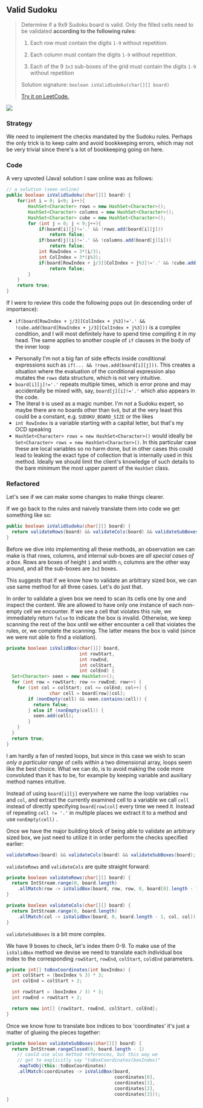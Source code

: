 ## Valid Sudoku

> Determine if a 9x9 Sudoku board is valid. Only the filled cells need to be validated **according to the following rules**:
>
> 1. Each row must contain the digits `1-9` without repetition.
>
> 2. Each column must contain the digits `1-9` without repetition.
>
> 3. Each of the 9 `3x3` sub-boxes of the grid must contain the digits `1-9` without repetition
>
> Solution signature: `boolean isValidSudoku(char[][] board)`
>
> [Try it on LeetCode.](https://leetcode.com/problems/valid-sudoku/)

![](https://upload.wikimedia.org/wikipedia/commons/thumb/f/ff/Sudoku-by-L2G-20050714.svg/250px-Sudoku-by-L2G-20050714.svg.png)



### Strategy

We need to implement the checks mandated by the Sudoku rules. Perhaps the only trick is to keep calm and avoid bookkeeping errors, which may not be very trivial since there's a lot of bookkeeping going on here.



### Code

A very upvoted (Java) solution I saw online was as follows:

```java
// a solution (seen online)
public boolean isValidSudoku(char[][] board) {
    for(int i = 0; i<9; i++){
        HashSet<Character> rows = new HashSet<Character>();
        HashSet<Character> columns = new HashSet<Character>();
        HashSet<Character> cube = new HashSet<Character>();
        for (int j = 0; j < 9;j++){
            if(board[i][j]!='.' && !rows.add(board[i][j]))
                return false;
            if(board[j][i]!='.' && !columns.add(board[j][i]))
                return false;
            int RowIndex = 3*(i/3);
            int ColIndex = 3*(i%3);
            if(board[RowIndex + j/3][ColIndex + j%3]!='.' && !cube.add(board[RowIndex + j/3][ColIndex + j%3]))
                return false;
        }
    }
    return true;
}
```

If I were to review this code the following pops out (in descending order of importance):

- `if(board[RowIndex + j/3][ColIndex + j%3]!='.' && !cube.add(board[RowIndex + j/3][ColIndex + j%3]))` is a complex condition, and I will most definitely have to spend time compiling it in my head. The same applies to another couple of `if` clauses in the body of the inner loop

* Personally I'm not a big fan of side effects inside conditional expressions such as `if(... && !rows.add(board[i][j]))`. This creates a situation where the evaluation of the conditional expression also mutates the `rows` data structure, which is not very intuitive.
* `board[i][j]!='.'` repeats multiple times, which is error prone and may accidentally be mixed with, say, `board[j][i]!='.'` which also appears in the code.
* The literal `9` is used as a magic number. I'm not a Sudoku expert, so maybe there are no boards other than `9x9`, but at the very least this could be a constant, e.g. `SUDOKU_BOARD_SIZE` or the likes
* `int RowIndex` is a variable starting with a capital letter, but that's my OCD speaking
* `HashSet<Character> rows = new HashSet<Character>()` would ideally be `Set<Character> rows = new HashSet<Character>()`. In this particular case these are local variables so no harm done, but in other cases this could lead to leaking the exact type of collection that is internally used in this method. Ideally we should limit the client's knowledge of such details to the bare minimum the most upper parent of the `HashSet` class.



### Refactored

Let's see if we can make some changes to make things clearer.

If we go back to the rules and naively translate them into code we get something like so:

```java
public boolean isValidSudoku(char[][] board) {
  return validateRows(board) && validateCols(board) && validateSubBoxes(board);
}
```

Before we dive into implementing all these methods, an observation we can make is that rows, columns, and internal sub-boxes are *all special cases of a box*. Rows are boxes of height `1` and width `n`, columns are the other way around, and all the sub-boxes are `3x3` boxes.

This suggests that if we know how to validate an arbitrary sized box, we can use same method for all three cases. Let's do just that.

In order to validate a given box we need to scan its cells one by one and inspect the content. We are allowed to have only one instance of each non-empty cell we encounter. If we see a cell that violates this rule, we immediately return `false` to indicate the box is invalid. Otherwise, we keep scanning the rest of the box until we either encounter a cell that violates the rules, or, we complete the scanning. The latter means the box is valid (since we were not able to find a violation).

```java
private boolean isValidBox(char[][] board, 
                           int rowStart, 
                           int rowEnd, 
                           int colStart, 
                           int colEnd) {
  Set<Character> seen = new HashSet<>();
  for (int row = rowStart; row <= rowEnd; row++) {
    for (int col = colStart; col <= colEnd; col++) {
				char cell = board[row][col];
        if (nonEmpty(cell) && seen.contains(cell)) {
          return false;
        } else if (nonEmpty(cell)) {
          seen.add(cell);
        }
    }
  }
  return true;
}
```

I am hardly a fan of nested loops, but since in this case we wish to scan *only a particular range* of cells within a two dimensional array, loops seem like the best choice. What we can do, is to avoid making the code more convoluted than it has to be, for example by keeping variable and auxiliary method names intuitive. 

Instead of using `board[i][j]` everywhere we name the loop variables `row` and `col`, and extract the currently examined cell to a variable we call `cell` instead of directly specifying `board[row[col]` every time we need it. Instead of repeating `cell != '.'` in multiple places we extract it to a method and use `nonEmpty(cell)` .

Once we have the major building block of being able to validate an arbitrary sized box, we just need to utilize it in order perform the checks specified earlier:

```java
validateRows(board) && validateCols(board) && validateSubBoxes(board);
```

`validateRows` and `validateCols` are quite straight forward:

```java
private boolean validateRows(char[][] board) {
  return IntStream.range(0, board.length)
    .allMatch(row -> isValidBox(board, row, row, 0, board[0].length - 1));
}

private boolean validateCols(char[][] board) {
  return IntStream.range(0, board.length)
    .allMatch(col -> isValidBox(board, 0, board.length - 1, col, col));
}
```
`validateSubBoxes` is a bit more complex. 

We have 9 boxes to check, let's index them 0-9. To make use of the `isValidBox` method we devise we need to translate each individual box index to the corresponding `rowStart`, `rowEnd`, `colStart`, `coldEnd` parameters.

```java
private int[] toBoxCoordinates(int boxIndex) {
  int colStart = (boxIndex % 3) * 3;
  int colEnd = colStart + 2;

  int rowStart = (boxIndex / 3) * 3;
  int rowEnd = rowStart + 2;

  return new int[] {rowStart, rowEnd, colStart, colEnd};
}
```

Once we know how to translate box indices to box 'coordinates' it's just a matter of glueing the pieces together:

```java
private boolean validateSubBoxes(char[][] board) {
  return IntStream.rangeClosed(0, board.length - 1)
    // could use also method references, but this way we
    // get to explicitly say "toBoxCoordinates(boxIndex)"
    .mapToObj(this::toBoxCoordinates)
    .allMatch(coordinates -> isValidBox(board,
                                        coordinates[0],
                                        coordinates[1],
                                        coordinates[2],
                                        coordinates[3]));
}
```

